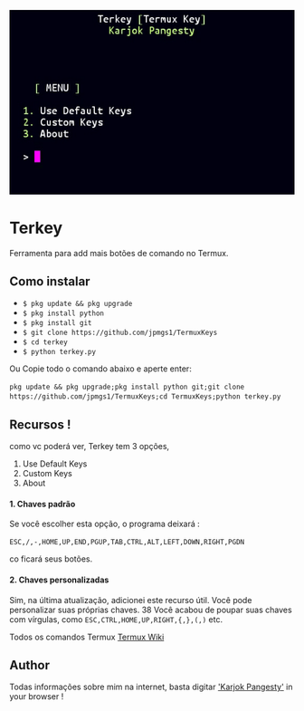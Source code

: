 ![Terkey Termux Key](screenshot.jpg)

# Terkey
Ferramenta para add mais botões de comando no Termux.

## Como instalar

* `$ pkg update && pkg upgrade`
* `$ pkg install python`
* `$ pkg install git`
* `$ git clone https://github.com/jpmgs1/TermuxKeys`
* `$ cd terkey`
* `$ python terkey.py`


Ou Copie todo o comando abaixo e aperte enter:

```pkg update && pkg upgrade;pkg install python git;git clone https://github.com/jpmgs1/TermuxKeys;cd TermuxKeys;python terkey.py```


## Recursos !

como vc poderá ver, Terkey tem 3 opções,

1. Use Default Keys
1. Custom Keys
1. About

#### 1. Chaves padrão 
Se você escolher esta opção, o programa deixará :

`ESC,/,-,HOME,UP,END,PGUP,TAB,CTRL,ALT,LEFT,DOWN,RIGHT,PGDN`

co ficará seus botões.

#### 2. Chaves personalizadas
Sim, na última atualização, adicionei este recurso útil. Você pode personalizar suas próprias chaves. 
38 Você acabou de poupar suas chaves com vírgulas, como `ESC,CTRL,HOME,UP,RIGHT,{,},(,)` etc.

Todos os comandos Termux [Termux Wiki](https://wiki.termux.com/wiki/Touch_Keyboard)

## Author
Todas informações sobre mim na internet, basta digitar ['Karjok Pangesty'](https://t.me/om_karjok) in your browser !
